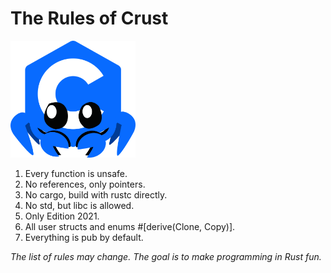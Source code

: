 # The Rules of Crust

<p align=left>
  <img src="./crust.png" width=200>
</p>

1. Every function is unsafe.
1. No references, only pointers.
1. No cargo, build with rustc directly.
1. No std, but libc is allowed.
1. Only Edition 2021.
1. All user structs and enums #[derive(Clone, Copy)].
1. Everything is pub by default.

*The list of rules may change. The goal is to make programming in Rust fun.*
